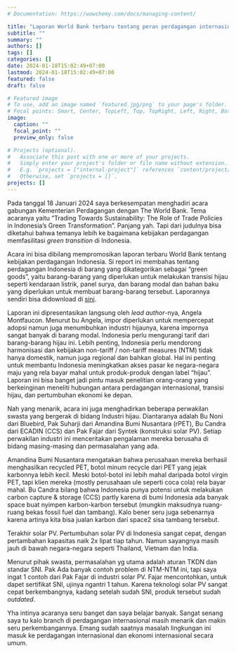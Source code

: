 ```yaml
---
# Documentation: https://wowchemy.com/docs/managing-content/

title: "Laporan World Bank terbaru tentang peran perdagangan internasional dan transisi hijau di Indonesia"
subtitle: ""
summary: ""
authors: [] 
tags: []
categories: []
date: 2024-01-18T15:02:49+07:00
lastmod: 2024-01-18T15:02:49+07:00
featured: false
draft: false

# Featured image
# To use, add an image named `featured.jpg/png` to your page's folder.
# Focal points: Smart, Center, TopLeft, Top, TopRight, Left, Right, BottomLeft, Bottom, BottomRight.
image:
  caption: ""
  focal_point: ""
  preview_only: false

# Projects (optional).
#   Associate this post with one or more of your projects.
#   Simply enter your project's folder or file name without extension.
#   E.g. `projects = ["internal-project"]` references `content/project/deep-learning/index.md`.
#   Otherwise, set `projects = []`.
projects: []
---
```


Pada tanggal 18 Januari 2024 saya berkesempatan menghadiri acara gabungan Kementerian Perdagangan dengan The World Bank. Tema acaranya yaitu “Trading Towards Sustainability: The Role of Trade Policies in Indonesia’s Green Transformation”. Panjang yah. Tapi dari judulnya bisa diketahui bahwa temanya lebih ke bagaimana kebijakan perdagangan memfasilitasi _green transition_ di Indonesia.

Acara ini bisa dibilang mempromosikan laporan terbaru World Bank tentang kebijakan perdagangan Indonesia. Si report ini membahas tentang perdagangan Indonesia di barang yang dikategorikan sebagai “green goods”, yaitu barang-barang yang diperlukan untuk melakukan transisi hijau seperti kendaraan listrik, panel surya, dan barang modal dan bahan baku yang diperlukan untuk membuat barang-barang tersebut. Laporannya sendiri bisa didownload di [sini](https://www.worldbank.org/en/country/indonesia/publication/green-trade).

Laporan ini dipresentasikan langsung oleh _lead author_-nya, Angela Montfaucon. Menurut bu Angela, impor diperlukan untuk mempercepat adopsi namun juga menumbuhkan industri hijaunya, karena impornya sangat banyak di barang modal. Indonesia perlu mengurangi tarif dari barang-barang hijau ini. Lebih penting, Indonesia perlu mendorong harmonisasi dan  kebijakan non-tariff / non-tariff measures (NTM) tidak hanya domestik, namun juga regional dan bahkan global. Hal ini penting untuk membantu Indonesia meningkatkan akses pasar ke negara-negara maju yang rela bayar mahal untuk produk-produk dengan label “hijau”.
Laporan ini bisa banget jadi pintu masuk penelitian orang-orang yang berkeinginan meneliti hubungan antara perdagangan internasional, transisi hijau, dan pertumbuhan ekonomi ke depan.

Nah yang menarik, acara ini juga menghadirkan beberapa perwakilan swasta yang bergerak di bidang Industri hijau. Diantaranya adalah Bu Noni dari Bluebird, Pak Suharji dari Amandina Bumi Nusantara (rPET), Bu Candra dari ECADIN (CCS) dan Pak Fajar dari Syntek (konstruksi solar PV). Setiap perwakilan industri ini menceritakan pengalaman mereka berusaha di bidang masing-masing dan permasalahan yang ada.

Amandina Bumi Nusantara mengatakan bahwa perusahaan mereka berhasil menghasilkan recycled PET, botol minum recycle dari PET yang jejak karbonnya lebih kecil. Meski botol-botol ini lebih mahal daripada botol virgin PET, tapi klien mereka (mostly perusahaan ule seperti coca cola) rela bayar mahal.
Bu Candra bilang bahwa Indonesia punya potensi untuk melakukan carbon capture & storage (CCS) partly karena di bumi Indonesia ada banyak space buat nyimpen karbon-karbon tersebut (mungkin maksudnya ruang-ruang bekas fossil fuel dan tambang). Kalo bener seru juga sebenarnya karena artinya kita bisa jualan karbon dari space2 sisa tambang tersebut.

Terakhir solar PV. Pertumbuhan solar PV di Indonesia sangat cepat, dengan pertambahan kapasitas naik 2x lipat tiap tahun. Namun sayangnya masih jauh di bawah negara-negara seperti Thailand, Vietnam dan India.

Menurut pihak swasta, permasalahan yg utama adalah aturan TKDN dan standar SNI. Pak Ada banyak contoh problem di NTM-NTM ini, tapi saya ingat 1 contoh dari Pak Fajar di industri solar PV. Fajar mencontohkan, untuk dapet sertifikat SNI, ujinya ngantri 1 tahun. Karena teknologi solar PV sangat cepat berkembangnya, kadang setelah sudah SNI, produk tersebut sudah _outdated_. 

Yha intinya acaranya seru banget dan saya belajar banyak. Sangat senang saya tu kalo branch di perdagangan internasional masih menarik dan makin seru perkembangannya. Emang sudah saatnya masalah lingkungan ini masuk ke perdagangan internasional dan ekonomi internasional secara umum.

